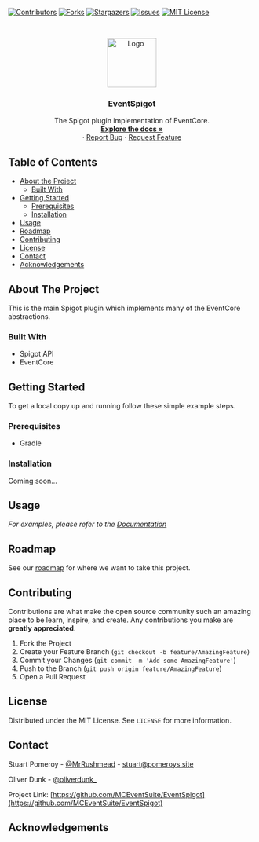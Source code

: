 [![Contributors][contributors-shield]][contributors-url]
[![Forks][forks-shield]][forks-url]
[![Stargazers][stars-shield]][stars-url]
[![Issues][issues-shield]][issues-url]
[![MIT License][license-shield]][license-url]


<!-- PROJECT LOGO -->
<br />
<p align="center">
  <a href="https://github.com/MCEventSuite/EventSpigot">
    <img src="https://openmoji.org/data/color/svg/1F4A7.svg" alt="Logo" width="100" height="100">
  </a>

  <h3 align="center">EventSpigot</h3>

  <p align="center">
    The Spigot plugin implementation of EventCore.
    <br />
    <a href="https://github.com/MCEventSuite/EventSpigot"><strong>Explore the docs »</strong></a>
    <br />
    ·
    <a href="https://github.com/MCEventSuite/EventSpigot/issues">Report Bug</a>
    ·
    <a href="https://github.com/MCEventSuite/EventSpigot/issues">Request Feature</a>
  </p>
</p>



<!-- TABLE OF CONTENTS -->
## Table of Contents

* [About the Project](#about-the-project)
  * [Built With](#built-with)
* [Getting Started](#getting-started)
  * [Prerequisites](#prerequisites)
  * [Installation](#installation)
* [Usage](#usage)
* [Roadmap](#roadmap)
* [Contributing](#contributing)
* [License](#license)
* [Contact](#contact)
* [Acknowledgements](#acknowledgements)



<!-- ABOUT THE PROJECT -->
## About The Project

This is the main Spigot plugin which implements many of the EventCore abstractions.

### Built With
* Spigot API
* EventCore


<!-- GETTING STARTED -->
## Getting Started

To get a local copy up and running follow these simple example steps.

### Prerequisites

* Gradle

### Installation

Coming soon...

<!-- USAGE EXAMPLES -->
## Usage

_For examples, please refer to the [Documentation](https://example.com)_


<!-- ROADMAP -->
## Roadmap

See our [roadmap](https://www.notion.so/stuartpomeroy/MCEventSuite-dfd508b6f1324899b94cfbdbee3e57bd) for where we want to take this project.



<!-- CONTRIBUTING -->
## Contributing

Contributions are what make the open source community such an amazing place to be learn, inspire, and create. Any contributions you make are **greatly appreciated**.

1. Fork the Project
2. Create your Feature Branch (`git checkout -b feature/AmazingFeature`)
3. Commit your Changes (`git commit -m 'Add some AmazingFeature'`)
4. Push to the Branch (`git push origin feature/AmazingFeature`)
5. Open a Pull Request



<!-- LICENSE -->
## License

Distributed under the MIT License. See `LICENSE` for more information.



<!-- CONTACT -->
## Contact

Stuart Pomeroy - [@MrRushmead](https://twitter.com/MrRushmead) - stuart@pomeroys.site

Oliver Dunk - [@oliverdunk_](https://twitter.com/oliverdunk_)

Project Link: [https://github.com/MCEventSuite/EventSpigot](https://github.com/MCEventSuite/EventSpigot)



<!-- ACKNOWLEDGEMENTS -->
## Acknowledgements



<!-- MARKDOWN LINKS & IMAGES -->
<!-- https://www.markdownguide.org/basic-syntax/#reference-style-links -->
[contributors-shield]: https://img.shields.io/github/contributors/MCEventSuite/EventSpigot.svg?style=flat-square
[contributors-url]: https://github.com/MCEventSuite/EventSpigot/graphs/contributors
[forks-shield]: https://img.shields.io/github/forks/MCEventSuite/EventSpigot.svg?style=flat-square
[forks-url]: https://github.com/MCEventSuite/EventSpigot/network/members
[stars-shield]: https://img.shields.io/github/stars/MCEventSuite/EventSpigot.svg?style=flat-square
[stars-url]: https://github.com/MCEventSuite/EventSpigot/stargazers
[issues-shield]: https://img.shields.io/github/issues/MCEventSuite/EventSpigot.svg?style=flat-square
[issues-url]: https://github.com/MCEventSuite/EventSpigot/issues
[license-shield]: https://img.shields.io/github/license/MCEventSuite/EventSpigot.svg?style=flat-square
[license-url]: https://github.com/MCEventSuite/EventSpigot/blob/master/LICENSE.txt
